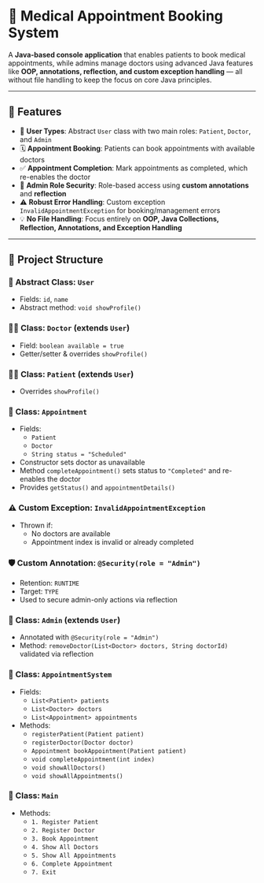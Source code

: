 # 🏥 Medical Appointment Booking System

A **Java-based console application** that enables patients to book medical appointments, while admins manage doctors using advanced Java features like **OOP, annotations, reflection, and custom exception handling** — all without file handling to keep the focus on core Java principles.

---

## 📌 Features

- 👤 **User Types**: Abstract `User` class with two main roles: `Patient`, `Doctor`, and `Admin`
- 🗓️ **Appointment Booking**: Patients can book appointments with available doctors
- ✅ **Appointment Completion**: Mark appointments as completed, which re-enables the doctor
- 🔐 **Admin Role Security**: Role-based access using **custom annotations** and **reflection**
- ⚠️ **Robust Error Handling**: Custom exception `InvalidAppointmentException` for booking/management errors
- 💡 **No File Handling**: Focus entirely on **OOP, Java Collections, Reflection, Annotations, and Exception Handling**

---

## 🧱 Project Structure

### 🔷 Abstract Class: `User`
- Fields: `id`, `name`
- Abstract method: `void showProfile()`

### 👨‍⚕️ Class: `Doctor` (extends `User`)
- Field: `boolean available = true`
- Getter/setter & overrides `showProfile()`

### 🧑‍💼 Class: `Patient` (extends `User`)
- Overrides `showProfile()`

### 📅 Class: `Appointment`
- Fields:
  - `Patient`
  - `Doctor`
  - `String status = "Scheduled"`
- Constructor sets doctor as unavailable
- Method `completeAppointment()` sets status to `"Completed"` and re-enables the doctor
- Provides `getStatus()` and `appointmentDetails()`

### ⚠️ Custom Exception: `InvalidAppointmentException`
- Thrown if:
  - No doctors are available
  - Appointment index is invalid or already completed

### 🛡️ Custom Annotation: `@Security(role = "Admin")`
- Retention: `RUNTIME`
- Target: `TYPE`
- Used to secure admin-only actions via reflection

### 🔑 Class: `Admin` (extends `User`)
- Annotated with `@Security(role = "Admin")`
- Method: `removeDoctor(List<Doctor> doctors, String doctorId)` validated via reflection

### 🧠 Class: `AppointmentSystem`
- Fields:
  - `List<Patient> patients`
  - `List<Doctor> doctors`
  - `List<Appointment> appointments`
- Methods:
  - `registerPatient(Patient patient)`
  - `registerDoctor(Doctor doctor)`
  - `Appointment bookAppointment(Patient patient)`
  - `void completeAppointment(int index)`
  - `void showAllDoctors()`
  - `void showAllAppointments()`

### 🏁 Class: `Main`
- Methods:
  - `1. Register Patient`
  - `2. Register Doctor`
  - `3. Book Appointment`
  - `4. Show All Doctors`
  - `5. Show All Appointments`
  - `6. Complete Appointment`
  - `7. Exit`
